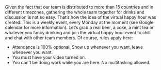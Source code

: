 Given the fact that our team is distributed to more than 15 countries and in different timezones, gathering the whole team together for drinks and discussion is not so easy. That’s how the idea of the virtual happy hour was created. This is a weekly event, every Monday at the moment (see Google calendar for more information). Let’s grab a real beer, a coke, a mint tea or whatever you fancy drinking and join the virtual happy hour event to chill and chat with other team members. Of course, rules apply here:
* Attendance is 100% optional. Show up whenever you want, leave whenever you want. 
* You must have your video turned on.
* You can't be doing work while you are here. No multitasking allowed.
